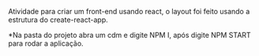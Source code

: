 Atividade para criar um front-end usando react, o layout foi feito usando a estrutura do create-react-app.

*Na pasta do projeto abra um cdm e digite NPM I, após digite NPM START para rodar a aplicação.
